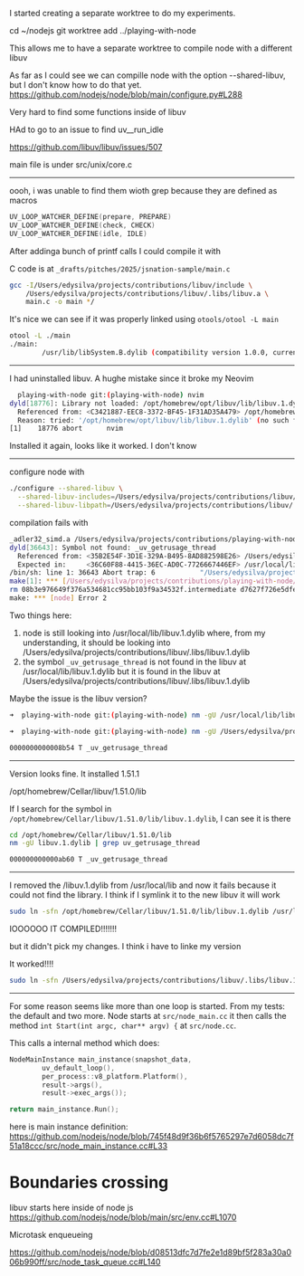 I started creating a separate worktree to do my experiments.

cd ~/nodejs
git worktree add ../playing-with-node

This allows me to have a separate worktree to compile node with a different libuv

As far as I could see we can compille node with the option --shared-libuv, but I don't know how to do that yet.
https://github.com/nodejs/node/blob/main/configure.py#L288

Very hard to find some functions inside of libuv

HAd to go to an issue to find uv__run_idle

https://github.com/libuv/libuv/issues/507

main file is under src/unix/core.c

---
oooh, i was unable to find them wioth grep because they are defined as macros

```c
UV_LOOP_WATCHER_DEFINE(prepare, PREPARE)
UV_LOOP_WATCHER_DEFINE(check, CHECK)
UV_LOOP_WATCHER_DEFINE(idle, IDLE)
```

After addinga bunch of printf calls I could compile it with

C code is at `_drafts/pitches/2025/jsnation-sample/main.c`

```bash
gcc -I/Users/edysilva/projects/contributions/libuv/include \
    /Users/edysilva/projects/contributions/libuv/.libs/libuv.a \
    main.c -o main */
```

It's nice we can see if it was properly linked using `otools/otool -L main`

```bash
otool -L ./main
./main:
        /usr/lib/libSystem.B.dylib (compatibility version 1.0.0, current version 1351.0.0)
```

---

I had uninstalled libuv. A hughe mistake since it broke my Neovim

```bash
  playing-with-node git:(playing-with-node) nvim
dyld[18776]: Library not loaded: /opt/homebrew/opt/libuv/lib/libuv.1.dylib
  Referenced from: <C3421887-EEC8-3372-BF45-1F31AD35A479> /opt/homebrew/Cellar/neovim/0.10.3/bin/nvim
  Reason: tried: '/opt/homebrew/opt/libuv/lib/libuv.1.dylib' (no such file), '/System/Volumes/Preboot/Cryptexes/OS/opt/homebrew/opt/libuv/lib/libuv.1.dylib' (no such file), '/opt/homebrew/opt/libuv/lib/libuv.1.dylib' (no such file)
[1]    18776 abort      nvim
```

Installed it again, looks like it worked. I don't know

---

configure node with

```bash
./configure --shared-libuv \
  --shared-libuv-includes=/Users/edysilva/projects/contributions/libuv/include \
  --shared-libuv-libpath=/Users/edysilva/projects/contributions/libuv/.libs
```

compilation fails with

```bash
_adler32_simd.a /Users/edysilva/projects/contributions/playing-with-node/out/Release/libzlib_arm_crc32.a -L/Users/edysilva/projects/contributions/libuv/.libs -luv -framework CoreFoundation -framework Security
dyld[36643]: Symbol not found: _uv_getrusage_thread
  Referenced from: <35B2E54F-3D1E-329A-B495-8AD882598E26> /Users/edysilva/projects/contributions/playing-with-node/out/Release/node_mksnapshot
  Expected in:     <36C60F88-4415-36EC-AD0C-7726667446EF> /usr/local/lib/libuv.1.dylib
/bin/sh: line 1: 36643 Abort trap: 6           "/Users/edysilva/projects/contributions/playing-with-node/out/Release/node_mksnapshot" "/Users/edysilva/projects/contributions/playing-with-node/out/Release/obj/gen/node_snapshot.cc"
make[1]: *** [/Users/edysilva/projects/contributions/playing-with-node/out/Release/obj/gen/node_snapshot.cc] Error 134
rm 08b3e976649f376a534681cc95bb103f9a34532f.intermediate d7627f726e5dfebac684f55b4a14aa8513e54c75.intermediate 7fe870428de58effbb699a27c4c97dd3325be83e.intermediate 5aa3716600e7dae77da5a3ed20653e2f53fa5a5e.intermediate
make: *** [node] Error 2
```

Two things here:

1. node is still looking into /usr/local/lib/libuv.1.dylib where, from my understanding, it should be looking into
/Users/edysilva/projects/contributions/libuv/.libs/libuv.1.dylib
2. the symbol `_uv_getrusage_thread` is not found in the libuv at /usr/local/lib/libuv.1.dylib but it is found in the
   libuv at /Users/edysilva/projects/contributions/libuv/.libs/libuv.1.dylib

Maybe the issue is the libuv version?

```bash
➜  playing-with-node git:(playing-with-node) nm -gU /usr/local/lib/libuv.1.dylib | grep uv_getrusage_thread

➜  playing-with-node git:(playing-with-node) nm -gU /Users/edysilva/projects/contributions/libuv/.libs/libuv.dylib | grep uv_getrusage_thread

0000000000008b54 T _uv_getrusage_thread
```

---

Version looks fine. It installed 1.51.1

/opt/homebrew/Cellar/libuv/1.51.0/lib

If I search for the symbol in `/opt/homebrew/Cellar/libuv/1.51.0/lib/libuv.1.dylib`, I can see it is there

```bash
cd /opt/homebrew/Cellar/libuv/1.51.0/lib
nm -gU libuv.1.dylib | grep uv_getrusage_thread

000000000000ab60 T _uv_getrusage_thread
```

---

I removed the /libuv.1.dylib from /usr/local/lib and now it fails because it could not find the library. I think if
I symlink it to the new libuv it will work

```bash
sudo ln -sfn /opt/homebrew/Cellar/libuv/1.51.0/lib/libuv.1.dylib /usr/local/lib/libuv.1.dylib
```

IOOOOOO IT COMPILED!!!!!!!

but it didn't pick my changes. I think i have to linke my version

It worked!!!!

```bash
sudo ln -sfn /Users/edysilva/projects/contributions/libuv/.libs/libuv.1.dylib /usr/local/lib/libuv.1.dylib
```

---

For some reason seems like more than one loop is started. From my tests: the default and two more.
Node starts at `src/node_main.cc` it then calls the method `int Start(int argc, char** argv) {` at `src/node.cc`.

This calls a internal method which does:

```cpp
NodeMainInstance main_instance(snapshot_data,
        uv_default_loop(),
        per_process::v8_platform.Platform(),
        result->args(),
        result->exec_args());

return main_instance.Run();
```

here is main instance definition: https://github.com/nodejs/node/blob/745f48d9f36b6f5765297e7d6058dc7f51a18ccc/src/node_main_instance.cc#L33

# Boundaries crossing

libuv starts here inside of node js https://github.com/nodejs/node/blob/main/src/env.cc#L1070

Microtask enqueueing

https://github.com/nodejs/node/blob/d08513dfc7d7fe2e1d89bf5f283a30a006b990ff/src/node_task_queue.cc#L140
